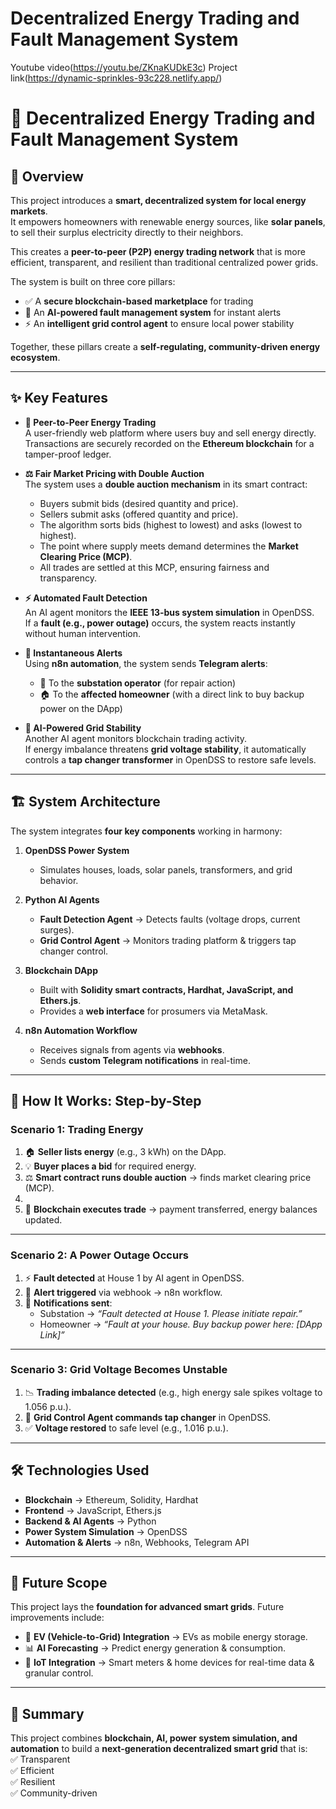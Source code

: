 # Decentralized Energy Trading and Fault Management System
Youtube video(https://youtu.be/ZKnaKUDkE3c)
Project link(https://dynamic-sprinkles-93c228.netlify.app/)


# 🚀 Decentralized Energy Trading and Fault Management System

## 📌 Overview
This project introduces a **smart, decentralized system for local energy markets**.  
It empowers homeowners with renewable energy sources, like **solar panels**, to sell their surplus electricity directly to their neighbors.  

This creates a **peer-to-peer (P2P) energy trading network** that is more efficient, transparent, and resilient than traditional centralized power grids.

The system is built on three core pillars:
- ✅ A **secure blockchain-based marketplace** for trading  
- 🤖 An **AI-powered fault management system** for instant alerts  
- ⚡ An **intelligent grid control agent** to ensure local power stability  

Together, these pillars create a **self-regulating, community-driven energy ecosystem**.

---

## ✨ Key Features
- **🔗 Peer-to-Peer Energy Trading**  
  A user-friendly web platform where users buy and sell energy directly.  
  Transactions are securely recorded on the **Ethereum blockchain** for a tamper-proof ledger.  

- **⚖️ Fair Market Pricing with Double Auction**  
  The system uses a **double auction mechanism** in its smart contract:  
  - Buyers submit bids (desired quantity and price).  
  - Sellers submit asks (offered quantity and price).  
  - The algorithm sorts bids (highest to lowest) and asks (lowest to highest).  
  - The point where supply meets demand determines the **Market Clearing Price (MCP)**.  
  - All trades are settled at this MCP, ensuring fairness and transparency.  
    
- **⚡ Automated Fault Detection**  
  An AI agent monitors the **IEEE 13-bus system simulation** in OpenDSS.  
  If a **fault (e.g., power outage)** occurs, the system reacts instantly without human intervention.  

- **📲 Instantaneous Alerts**  
  Using **n8n automation**, the system sends **Telegram alerts**:  
  - 🔧 To the **substation operator** (for repair action)  
  - 🏠 To the **affected homeowner** (with a direct link to buy backup power on the DApp)  

- **🤖 AI-Powered Grid Stability**  
  Another AI agent monitors blockchain trading activity.  
  If energy imbalance threatens **grid voltage stability**, it automatically controls a **tap changer transformer** in OpenDSS to restore safe levels.  

---

## 🏗️ System Architecture
The system integrates **four key components** working in harmony:

1. **OpenDSS Power System**  
   - Simulates houses, loads, solar panels, transformers, and grid behavior.  

2. **Python AI Agents**  
   - **Fault Detection Agent** → Detects faults (voltage drops, current surges).  
   - **Grid Control Agent** → Monitors trading platform & triggers tap changer control.  

3. **Blockchain DApp**  
   - Built with **Solidity smart contracts, Hardhat, JavaScript, and Ethers.js**.  
   - Provides a **web interface** for prosumers via MetaMask.  

4. **n8n Automation Workflow**  
   - Receives signals from agents via **webhooks**.  
   - Sends **custom Telegram notifications** in real-time.  

---

## 🔄 How It Works: Step-by-Step

### **Scenario 1: Trading Energy**
1. 🏠 **Seller lists energy** (e.g., 3 kWh) on the DApp.  
2. 💡 **Buyer places a bid** for required energy.  
3. ⚖️ **Smart contract runs double auction** → finds market clearing price (MCP).
4.  
5. 🔗 **Blockchain executes trade** → payment transferred, energy balances updated.  

---

### **Scenario 2: A Power Outage Occurs**
1. ⚡ **Fault detected** at House 1 by AI agent in OpenDSS.  
2. 🔔 **Alert triggered** via webhook → n8n workflow.  
3. 📲 **Notifications sent**:  
   - Substation → *“Fault detected at House 1. Please initiate repair.”*  
   - Homeowner → *“Fault at your house. Buy backup power here: [DApp Link]”*  

---

### **Scenario 3: Grid Voltage Becomes Unstable**
1. 📉 **Trading imbalance detected** (e.g., high energy sale spikes voltage to 1.056 p.u.).  
2. 🤖 **Grid Control Agent commands tap changer** in OpenDSS.  
3. ✅ **Voltage restored** to safe level (e.g., 1.016 p.u.).  

---

## 🛠️ Technologies Used
- **Blockchain** → Ethereum, Solidity, Hardhat  
- **Frontend** → JavaScript, Ethers.js  
- **Backend & AI Agents** → Python  
- **Power System Simulation** → OpenDSS  
- **Automation & Alerts** → n8n, Webhooks, Telegram API  

---

## 🔮 Future Scope
This project lays the **foundation for advanced smart grids**. Future improvements include:  

- 🚗 **EV (Vehicle-to-Grid) Integration** → EVs as mobile energy storage.  
- 📊 **AI Forecasting** → Predict energy generation & consumption.  
- 📡 **IoT Integration** → Smart meters & home devices for real-time data & granular control.  

---

## 📖 Summary
This project combines **blockchain, AI, power system simulation, and automation** to build a **next-generation decentralized smart grid** that is:  
✅ Transparent  
✅ Efficient  
✅ Resilient  
✅ Community-driven  
